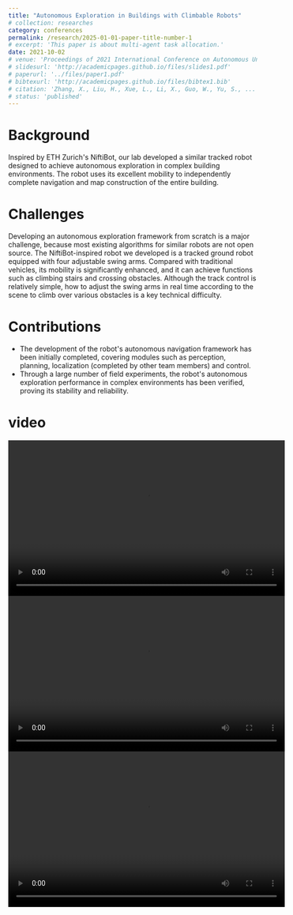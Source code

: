 ```yaml
---
title: "Autonomous Exploration in Buildings with Climbable Robots"
# collection: researches
category: conferences
permalink: /research/2025-01-01-paper-title-number-1
# excerpt: 'This paper is about multi-agent task allocation.'
date: 2021-10-02
# venue: 'Proceedings of 2021 International Conference on Autonomous Unmanned Systems (ICAUS 2021) '
# slidesurl: 'http://academicpages.github.io/files/slides1.pdf'
# paperurl: '../files/paper1.pdf'
# bibtexurl: 'http://academicpages.github.io/files/bibtex1.bib'
# citation: 'Zhang, X., Liu, H., Xue, L., Li, X., Guo, W., Yu, S., ... & Xu, H. (2021, September). Multi-objective Collaborative Optimization Algorithm for Heterogeneous Cooperative Tasks Based on Conflict Resolution. In International Conference on Autonomous Unmanned Systems (pp. 2548-2557). Singapore: Springer Singapore.'
# status: 'published'
---
```


Background
======
Inspired by ETH Zurich's NiftiBot, our lab developed a similar tracked robot designed to achieve autonomous exploration in complex building environments. The robot uses its excellent mobility to independently complete navigation and map construction of the entire building.

Challenges
======
Developing an autonomous exploration framework from scratch is a major challenge, because most existing algorithms for similar robots are not open source. The NiftiBot-inspired robot we developed is a tracked ground robot equipped with four adjustable swing arms. Compared with traditional vehicles, its mobility is significantly enhanced, and it can achieve functions such as climbing stairs and crossing obstacles. Although the track control is relatively simple, how to adjust the swing arms in real time according to the scene to climb over various obstacles is a key technical difficulty.

Contributions
======
- The development of the robot's autonomous navigation framework has been initially completed, covering modules such as perception, planning, localization (completed by other team members) and control.
- Through a large number of field experiments, the robot's autonomous exploration performance in complex environments has been verified, proving its stability and reliability.

video
======

<video width="560" height="315" controls>
  <source src="../videos/car_2/视频8.mp4" type="video/mp4">
  Your browser does not support the video tag.
</video>

<video width="560" height="315" controls>
  <source src="../videos/car_2/视频7.mp4" type="video/mp4">
  Your browser does not support the video tag.
</video>

<video width="560" height="315" controls>
  <source src="../videos/car_2/视频9.mp4" type="video/mp4">
  Your browser does not support the video tag.
</video>
